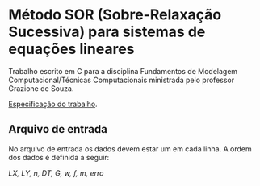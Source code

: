 # Método SOR (Sobre-Relaxação Sucessiva) para sistemas de equações lineares

Trabalho escrito em C para a disciplina Fundamentos de Modelagem Computacional/Técnicas Computacionais ministrada pelo professor Grazione de Souza.

[Especificação do trabalho](projeto_fund_mod_tec_2021.pdf).

## Arquivo de entrada

No arquivo de entrada os dados devem estar um em cada linha. A ordem dos dados é definida a seguir:

_LX, LY, n, DT, G, w, f, m, erro_
